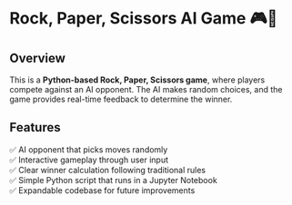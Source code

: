 # Rock, Paper, Scissors AI Game 🎮🤖  

## Overview  
This is a **Python-based Rock, Paper, Scissors game**, where players compete against an AI opponent. The AI makes random choices, and the game provides real-time feedback to determine the winner.  

## Features  
✅ AI opponent that picks moves randomly  
✅ Interactive gameplay through user input  
✅ Clear winner calculation following traditional rules  
✅ Simple Python script that runs in a Jupyter Notebook  
✅ Expandable codebase for future improvements  
